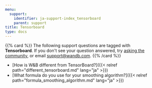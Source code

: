 ```yaml
---
menu:
  support:
    identifier: ja-support-index_tensorboard
    parent: support
title: Tensorboard
type: docs
---
```


{{% card %}}
The following support questions are tagged with <b>Tensorboard</b>. If you don't see 
your question answered, try [asking the community](https://community.wandb.ai/), 
or email [support@wandb.com](mailto:support@wandb.com).
{{% /card %}}

- [How is W&B different from TensorBoard?]({{< relref path="different_tensorboard.md" lang="ja" >}})
- [What formula do you use for your smoothing algorithm?]({{< relref path="formula_smoothing_algorithm.md" lang="ja" >}})